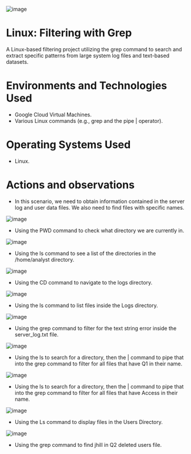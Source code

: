 ![image](https://github.com/user-attachments/assets/09fb938b-03bf-4fb0-aca2-99b2b21024b0)


# Linux: Filtering with Grep
A Linux-based filtering project utilizing the grep command to search and extract specific patterns from large system log files and text-based datasets.

# Environments and Technologies Used</h2>
- Google Cloud Virtual Machines.
- Various Linux commands (e.g., grep and the pipe | operator).

# Operating Systems Used </h2>
- Linux.

# Actions and observations

- In this scenario, we need to obtain information contained in the server log and user data files. We also need to find files with specific names.

![image](https://github.com/user-attachments/assets/2a345f37-4306-4cad-9956-2f502e436b51)

- Using the PWD command to check what directory we are currently in.

![image](https://github.com/user-attachments/assets/df96bc20-1808-40fc-91c1-0da44d3d14b6)

- Using the ls command to see a list of the directories in the /home/analyst directory.

![image](https://github.com/user-attachments/assets/42ebd930-1787-4413-ad42-1330201108bb)

- Using the CD command to navigate to the logs directory.

![image](https://github.com/user-attachments/assets/01a8b5c3-6424-4ce3-9e36-565c7f3b5d0b)

- Using the ls command to list files inside the Logs directory.

![image](https://github.com/user-attachments/assets/b761b0a4-4cee-475c-b1c5-bb3c6fda4d48)

- Using the grep command to filter for the text string error inside the server_log.txt file.

![image](https://github.com/user-attachments/assets/923cf99b-7309-4b2c-b24c-fac535d76600)

- Using the ls to search for a directory, then the | command to pipe that into the grep command to filter for all files that have Q1 in their name.

![image](https://github.com/user-attachments/assets/9fcc2dd5-1396-4133-a72b-0610f9b15e5a)

- Using the ls to search for a directory, then the | command to pipe that into the grep command to filter for all files that have Access in their name.

![image](https://github.com/user-attachments/assets/d0d2f8a5-8670-45c3-8f72-f8722f4effc5)

- Using the Ls command to display files in the Users Directory.

![image](https://github.com/user-attachments/assets/78aecbfd-3126-4e0d-a1cf-4bde9c0e8160)

- Using the grep command to find jhill in Q2 deleted users file.




